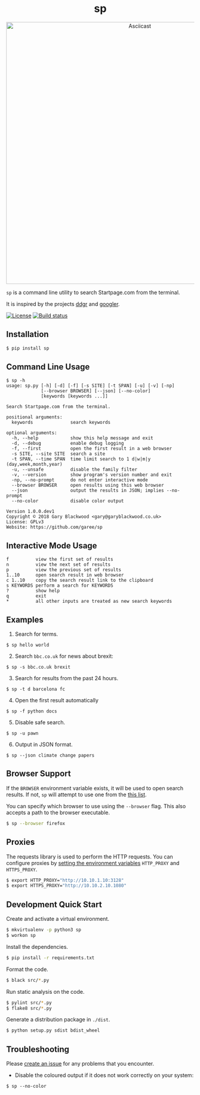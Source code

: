 <h1 align="center">sp</h1>

<p align="center">
<a href="https://asciinema.org/a/215338"><img src="https://asciinema.org/a/215338.png" alt="Asciicast" width="700"/></a>
</p>

`sp` is a command line utility to search Startpage.com from the terminal.

It is  inspired by the projects [ddgr](https://github.com/jarun/ddgr) and [googler](https://github.com/jarun/googler).

<a href="https://github.com/garee/sp/blob/master/LICENSE"><img src="https://img.shields.io/github/license/garee/sp.svg" alt="License" /></a> <a href="https://travis-ci.org/Garee/sp"><img src="https://travis-ci.org/Garee/sp.svg?branch=master" alt="Build status"></a>

## Installation

```sh
$ pip install sp
```

## Command Line Usage

```
$ sp -h
usage: sp.py [-h] [-d] [-f] [-s SITE] [-t SPAN] [-u] [-v] [-np]
             [--browser BROWSER] [--json] [--no-color]
             [keywords [keywords ...]]

Search Startpage.com from the terminal.

positional arguments:
  keywords              search keywords

optional arguments:
  -h, --help            show this help message and exit
  -d, --debug           enable debug logging
  -f, --first           open the first result in a web browser
  -s SITE, --site SITE  search a site
  -t SPAN, --time SPAN  time limit search to 1 d|w|m|y (day,week,month,year)
  -u, --unsafe          disable the family filter
  -v, --version         show program's version number and exit
  -np, --no-prompt      do not enter interactive mode
  --browser BROWSER     open results using this web browser
  --json                output the results in JSON; implies --no-prompt
  --no-color            disable color output

Version 1.0.0.dev1
Copyright © 2018 Gary Blackwood <gary@garyblackwood.co.uk>
License: GPLv3
Website: https://github.com/garee/sp
```

## Interactive Mode Usage

```
f          view the first set of results
n          view the next set of results
p          view the previous set of results
1..10      open search result in web browser
c 1..10    copy the search result link to the clipboard
s KEYWORDS perform a search for KEYWORDS
?          show help
q          exit
*          all other inputs are treated as new search keywords
```

## Examples

1. Search for terms.
```
$ sp hello world
```

2. Search `bbc.co.uk` for news about brexit:
```
$ sp -s bbc.co.uk brexit
```

3. Search for results from the past 24 hours.
```
$ sp -t d barcelona fc
```

4. Open the first result automatically
```
$ sp -f python docs
```

5. Disable safe search.
```
$ sp -u pawn
```

6. Output in JSON format.
```
$ sp --json climate change papers
```

## Browser Support

If the `BROWSER` environment variable exists, it will be used to open search results. If not, `sp` will attempt to use one from the [this list](https://docs.python.org/2/library/webbrowser.html#webbrowser.register).

You can specify which browser to use using the `--browser` flag. This also accepts a path to the browser executable.

```sh
$ sp --browser firefox
```
## Proxies

The requests library is used to perform the HTTP requests. You can configure proxies by [setting the environment variables](http://docs.python-requests.org/en/master/user/advanced/#proxies) `HTTP_PROXY` and `HTTPS_PROXY`.

```sh
$ export HTTP_PROXY="http://10.10.1.10:3128"
$ export HTTPS_PROXY="http://10.10.2.10.1080"
```

## Development Quick Start

Create and activate a virtual environment.
```sh
$ mkvirtualenv -p python3 sp
$ workon sp
```

Install the dependencies.

```sh
$ pip install -r requirements.txt
```

Format the code.

```sh
$ black src/*.py
```

Run static analysis on the code.

```sh
$ pylint src/*.py
$ flake8 src/*.py
```

Generate a distribution package in `./dist`.

```sh
$ python setup.py sdist bdist_wheel
```

## Troubleshooting

Please [create an issue](https://github.com/Garee/sp/issues) for any problems that you encounter.

- Disable the coloured output if it does not work correctly on your system:

```
$ sp --no-color
```